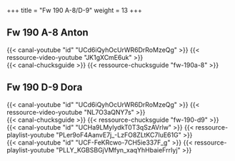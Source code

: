 +++
title = "Fw 190 A-8/D-9"
weight = 13
+++

## Fw 190 A-8 Anton

<div class="contenu"> <!-- le hangar de Sklang //-->
{{< canal-youtube "id" "UCd6iQyhOcUrWR6DrRoMzeQg" >}}
{{< ressource-video-youtube "JK1gXCmE6uk" >}}
</div>

<div class="contenu"> <!-- Chuck's guide //-->
{{< canal-chucksguide >}}
{{< ressource-chucksguide "fw-190a-8" >}}
</div>

## Fw 190 D-9 Dora

<div class="contenu"> <!-- le hangar de Sklang //-->
{{< canal-youtube "id" "UCd6iQyhOcUrWR6DrRoMzeQg" >}}
{{< ressource-video-youtube "NL7O3aQNY7s" >}}
</div>

<div class="contenu"> <!-- Chuck's guide //-->
{{< canal-chucksguide >}}
{{< ressource-chucksguide "fw-190-d9" >}}
</div>

<div class="contenu"> <!-- Matt Waggner //-->
{{< canal-youtube "id" "UCHa9LMylydkT0T3qSzAVrlw" >}}
{{< ressource-playlist-youtube "PLer9oF4AanvE7j_-LzFO8ZLtKC7IuE61G" >}}
</div>

<div class="contenu"> <!-- Deephack //-->
{{< canal-youtube "id" "UCF-FeKRcwo-7CH5ie337F_g" >}}
{{< ressource-playlist-youtube "PLLY_KGBSBGjVMfyn_xaqYhHbaieFrrIyj" >}}
</div>
